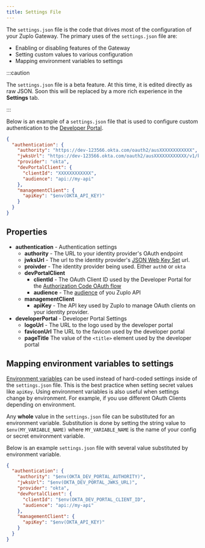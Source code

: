 ```yaml
---
title: Settings File
---
```


The `settings.json` file is the code that drives most of the configuration of your Zuplo Gateway. The primary uses of the `settings.json` file are:

- Enabling or disabling features of the Gateway
- Setting custom values to various configuration
- Mapping environment variables to settings

:::caution

The `settings.json` file is a beta feature. At this time, it is edited directly as raw JSON. Soon this will be replaced by a more rich experience in the <SettingsTabIcon /> **Settings** tab.

:::

Below is an example of a `settings.json` file that is used to configure custom authentication to the [Developer Portal](../developer-portal/index.md).

```json
{
  "authentication": {
    "authority": "https://dev-123566.okta.com/oauth2/ausXXXXXXXXXXXX",
    "jwksUrl": "https://dev-123566.okta.com/oauth2/ausXXXXXXXXXXXX/v1/keys",
    "provider": "okta",
    "devPortalClient": {
      "clientId": "XXXXXXXXXXXX",
      "audience": "api://my-api"
    },
    "managementClient": {
      "apiKey": "$env(OKTA_API_KEY)"
    }
  }
}
```

## Properties

- **authentication** - Authentication settings
  - **authority** - The URL to your identity provider's OAuth endpoint
  - **jwksUrl** - The url to the identity provider's [JSON Web Key Set](https://auth0.com/docs/secure/tokens/json-web-tokens/json-web-key-sets) url.
  - **proivder** - The identity provider being used. Either `auth0` or `okta`
  - **devPortalClient**
    - **clientId** - The OAuth Client ID used by the Developer Portal for the [Authorization Code OAuth flow](https://auth0.com/docs/get-started/authentication-and-authorization-flow/authorization-code-flow-with-proof-key-for-code-exchange-pkce)
    - **audience** - The [audience](https://auth0.com/docs/glossary#A:~:text=multi%2Dfactor%20authentication.-,Audience,-The%20unique%20identifier) of you Zuplo API
  - **managementClient**
    - **apiKey** - The API key used by Zuplo to manage OAuth clients on your identity provider.
- **developerPortal** - Developer Portal Settings
  - **logoUrl** - The URL to the logo used by the developer portal
  - **faviconUrl** The URL to the favicon used by the developer portal
  - **pageTitle** The value of the `<title>` element used by the developer portal

## Mapping environment variables to settings

[Environment variables](./environment-variables.md) can be used instead of hard-coded settings inside of the `settings.json` file. This is the best practice when setting secret values like `apiKey`. Using environment variables is also useful when settings change by environment. For example, if you use different OAuth Clients depending on environment.

Any **whole** value in the `settings.json` file can be substituted for an environment variable. Substitution is done by setting the string value to `$env(MY_VARIABLE_NAME)` where `MY_VARIABLE_NAME` is the name of your config or secret environment variable.

Below is an example `settings.json` file with several value substituted by environment variable.

```json
{
  "authentication": {
    "authority": "$env(OKTA_DEV_PORTAL_AUTHORITY)",
    "jwksUrl": "$env(OKTA_DEV_PORTAL_JWKS_URL)",
    "provider": "okta",
    "devPortalClient": {
      "clientId": "$env(OKTA_DEV_PORTAL_CLIENT_ID",
      "audience": "api://my-api"
    },
    "managementClient": {
      "apiKey": "$env(OKTA_API_KEY)"
    }
  }
}
```
